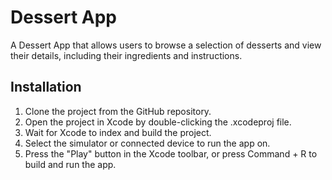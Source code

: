 # Dessert App
A Dessert App that allows users to browse a selection of desserts and view their details, including their ingredients and instructions.

## Installation

1. Clone the project from the GitHub repository.   
2. Open the project in Xcode by double-clicking the .xcodeproj file.   
3. Wait for Xcode to index and build the project.   
4. Select the simulator or connected device to run the app on.   
5. Press the "Play" button in the Xcode toolbar, or press Command + R to build and run the app.   
 
